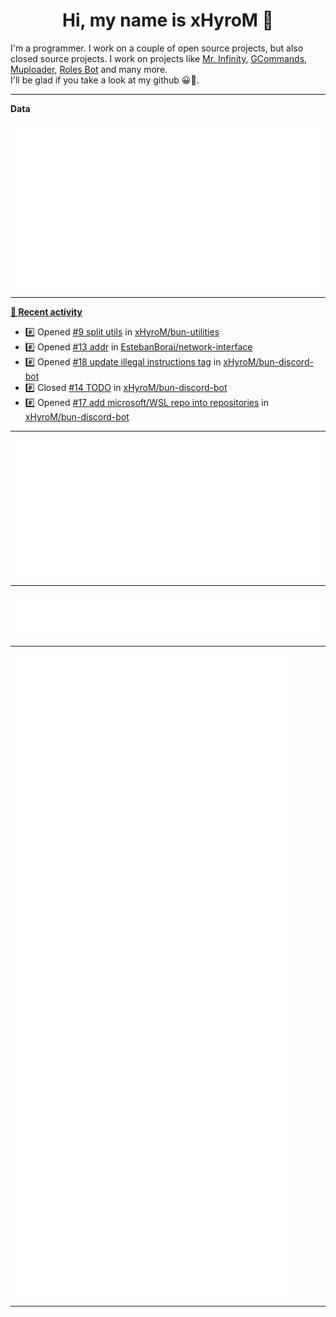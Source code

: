 <p align="center">
    <!-- <img src="https://avatars.githubusercontent.com/u/56601352" width="192" alt="hyro's pfp" /> -->
    <h1 align="center">Hi, my name is xHyroM 👋</h1>
</p>

I'm a programmer. I work on a couple of open source projects, but also closed source projects. I work on projects like [Mr. Infinity](https://discord.com/oauth2/authorize?client_id=720321585625694239&scope=bot%20applications.commands&permissions=8&redirect_uri=https://blobs.gq/imanager&prompt=consent&response_type=code), [GCommands](https://github.com/Garlic-Team/GCommands), [Muploader](https://github.com/xHyroM/Muploader), [Roles Bot](https://github.com/xHyroM/roles-bot) and many more.  
I'll be glad if you take a look at my github 😀👀.

___
**Data**

<img src="https://github.com/xHyroM/xHyroM/blob/master/.cache/base.svg">

___

**[📰 Recent activity](https://github.com/xHyroM)**
* #️⃣ Opened [#9 split utils](https://github.com/xHyroM/bun-utilities/issues/9) in [xHyroM/bun-utilities](https://github.com/xHyroM/bun-utilities)
* #️⃣ Opened [#13 addr](https://github.com/EstebanBorai/network-interface/issues/13) in [EstebanBorai/network-interface](https://github.com/EstebanBorai/network-interface)
* #️⃣ Opened [#18 update illegal instructions tag](https://github.com/xHyroM/bun-discord-bot/issues/18) in [xHyroM/bun-discord-bot](https://github.com/xHyroM/bun-discord-bot)
* #️⃣ Closed [#14 TODO](https://github.com/xHyroM/bun-discord-bot/issues/14) in [xHyroM/bun-discord-bot](https://github.com/xHyroM/bun-discord-bot)
* #️⃣ Opened [#17 add microsoft/WSL repo into repositories](https://github.com/xHyroM/bun-discord-bot/issues/17) in [xHyroM/bun-discord-bot](https://github.com/xHyroM/bun-discord-bot)


___

<img src="https://github.com/xHyroM/xHyroM/blob/master/.cache/isocalendar.svg">

___

<img src="https://github.com/xHyroM/xHyroM/blob/master/.cache/languages.svg">

___

<img src="https://github.com/xHyroM/xHyroM/blob/master/.cache/achievements.svg">

___
